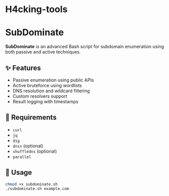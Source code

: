 # H4cking-tools
# SubDominate

**SubDominate** is an advanced Bash script for subdomain enumeration using both passive and active techniques.

## ✨ Features

- Passive enumeration using public APIs
- Active bruteforce using wordlists
- DNS resolution and wildcard filtering
- Custom resolvers support
- Result logging with timestamps

## 🔧 Requirements

- `curl`
- `jq`
- `dig`
- `dnsx` (optional)
- `shuffledns` (optional)
- `parallel`

## 🚀 Usage

```bash
chmod +x subdominate.sh
./subdominate.sh example.com
